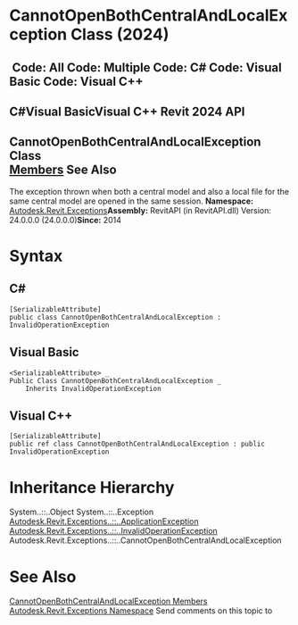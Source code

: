 # CannotOpenBothCentralAndLocalException Class (2024)

﻿
 Code: All Code: Multiple Code: C# Code: Visual Basic Code: Visual C++   
---  
C#Visual BasicVisual C++
Revit 2024 API  
---  
CannotOpenBothCentralAndLocalException Class  
[Members](f275c30d-b948-d3bf-0208-99a41da11fd2.md "CannotOpenBothCentralAndLocalException Members") See Also  
---  
The exception thrown when both a central model and also a local file for the same central model are opened in the same session. 
**Namespace:** [Autodesk.Revit.Exceptions](e3bbc463-dccb-6964-e8ef-697c9ed07a27.md "Autodesk.Revit.Exceptions Namespace")**Assembly:** RevitAPI (in RevitAPI.dll) Version: 24.0.0.0 (24.0.0.0)**Since:** 2014
# Syntax
C#  
---  
```text
[SerializableAttribute]
public class CannotOpenBothCentralAndLocalException : InvalidOperationException
```
  
Visual Basic  
---  
```text
<SerializableAttribute> _
Public Class CannotOpenBothCentralAndLocalException _
	Inherits InvalidOperationException
```
  
Visual C++  
---  
```text
[SerializableAttribute]
public ref class CannotOpenBothCentralAndLocalException : public InvalidOperationException
```
  
# Inheritance Hierarchy
System..::..Object System..::..Exception [Autodesk.Revit.Exceptions..::..ApplicationException](05012a96-16ea-ace7-6115-b45406dacead.md "ApplicationException Class") [Autodesk.Revit.Exceptions..::..InvalidOperationException](9e715f03-3884-e539-4dd6-8d7545733adc.md "InvalidOperationException Class") Autodesk.Revit.Exceptions..::..CannotOpenBothCentralAndLocalException
# See Also
[CannotOpenBothCentralAndLocalException Members](f275c30d-b948-d3bf-0208-99a41da11fd2.md "CannotOpenBothCentralAndLocalException Members")
[Autodesk.Revit.Exceptions Namespace](e3bbc463-dccb-6964-e8ef-697c9ed07a27.md "Autodesk.Revit.Exceptions Namespace")
Send comments on this topic to 